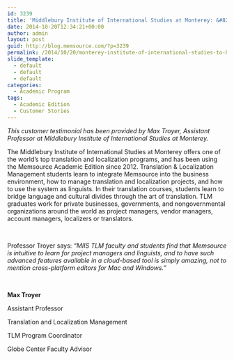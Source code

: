```yaml
---
id: 3239
title: 'Middlebury Institute of International Studies at Monterey: &#8220;To have such advanced features available in a cloud-based tool is simply amazing&#8221;'
date: 2014-10-20T12:34:21+00:00
author: admin
layout: post
guid: http://blog.memsource.com/?p=3239
permalink: /2014/10/20/monterey-institute-of-international-studies-to-have-such-advanced-features-available-in-a-cloud-based-tool-is-simply-amazing/
slide_template:
  - default
  - default
  - default
categories:
  - Academic Program
tags:
  - Academic Edition
  - Customer Stories
---
```

_This customer testimonial has been provided by Max Troyer, Assistant Professor at Middlebury Institute of International Studies at Monterey._

The Middlebury Institute of International Studies at Monterey offers one of the world’s top translation and localization programs, and has been using the Memsource Academic Edition since 2012. Translation & Localization Management students learn to integrate Memsource into the business environment, how to manage translation and localization projects, and how to use the system as linguists. In their translation courses, students learn to bridge language and cultural divides through the art of translation. TLM graduates work for private businesses, governments, and nongovernmental organizations around the world as project managers, vendor managers, account managers, localizers or translators.<!--more-->

&nbsp;

Professor Troyer says: _&#8220;MIIS TLM faculty and students find that Memsource is intuitive to learn for project managers and linguists, and to have such advanced features available in a cloud-based tool is simply amazing, not to mention cross-platform editors for Mac and Windows.&#8221;_

&nbsp;

**Max Troyer** 

Assistant Professor
  
Translation and Localization Management
  
TLM Program Coordinator
  
Globe Center Faculty Advisor